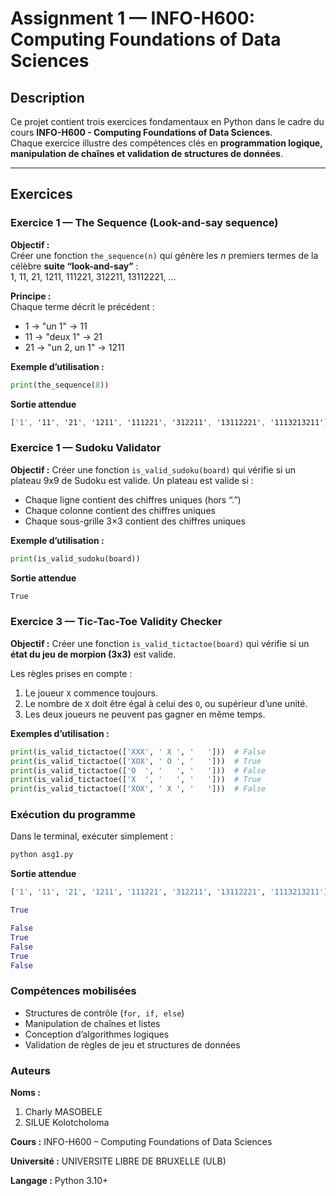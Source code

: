 # Assignment 1 — INFO-H600: Computing Foundations of Data Sciences

## Description

Ce projet contient trois exercices fondamentaux en Python dans le cadre du cours **INFO-H600 - Computing Foundations of Data Sciences**.  
Chaque exercice illustre des compétences clés en **programmation logique, manipulation de chaînes et validation de structures de données**.

---

## Exercices

### Exercice 1 — The Sequence (Look-and-say sequence)

**Objectif :**  
Créer une fonction `the_sequence(n)` qui génère les *n* premiers termes de la célèbre **suite “look-and-say”** :  
1, 11, 21, 1211, 111221, 312211, 13112221, …

**Principe :**  
Chaque terme décrit le précédent :
- 1 → "un 1" → 11  
- 11 → "deux 1" → 21  
- 21 → "un 2, un 1" → 1211  

**Exemple d’utilisation :**
```python
print(the_sequence(8))
```

**Sortie attendue**
```css
['1', '11', '21', '1211', '111221', '312211', '13112221', '1113213211']
```

### Exercice 1 — Sudoku Validator

**Objectif :**
Créer une fonction `is_valid_sudoku(board)` qui vérifie si un plateau 9x9 de Sudoku est valide.
Un plateau est valide si :

- Chaque ligne contient des chiffres uniques (hors “.”)
- Chaque colonne contient des chiffres uniques
- Chaque sous-grille 3×3 contient des chiffres uniques

**Exemple d’utilisation :**

```python
print(is_valid_sudoku(board))
```

**Sortie attendue**
```graphql
True
```

### Exercice 3 — Tic-Tac-Toe Validity Checker

**Objectif :**
Créer une fonction `is_valid_tictactoe(board)` qui vérifie si un **état du jeu de morpion (3x3)** est valide.

Les règles prises en compte :

1. Le joueur `X` commence toujours.
2. Le nombre de `X` doit être égal à celui des `O`, ou supérieur d’une unité.
3. Les deux joueurs ne peuvent pas gagner en même temps.

**Exemples d’utilisation :**

```python
print(is_valid_tictactoe(['XXX', ' X ', '   ']))  # False
print(is_valid_tictactoe(['XOX', ' O ', '   ']))  # True
print(is_valid_tictactoe(['O  ', '   ', '   ']))  # False
print(is_valid_tictactoe(['X  ', '   ', '   ']))  # True
print(is_valid_tictactoe(['XOX', ' X ', '   ']))  # False
```

### Exécution du programme

Dans le terminal, exécuter simplement :

```bash
python asg1.py
```
**Sortie attendue**
```python
['1', '11', '21', '1211', '111221', '312211', '13112221', '1113213211']

True

False
True
False
True
False
```

### Compétences mobilisées

- Structures de contrôle (`for, if, else`)
- Manipulation de chaînes et listes
- Conception d’algorithmes logiques
- Validation de règles de jeu et structures de données

### Auteurs

**Noms :** 
1. Charly MASOBELE
2. SILUE Kolotcholoma

**Cours :** INFO-H600 – Computing Foundations of Data Sciences

**Université :** UNIVERSITE LIBRE DE BRUXELLE (ULB)

**Langage :** Python 3.10+